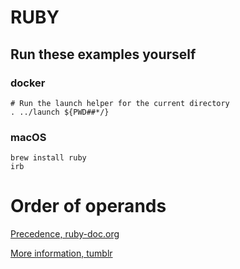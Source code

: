 # RUBY

## Run these examples yourself

### docker

```
# Run the launch helper for the current directory
. ../launch ${PWD##*/}
```

### macOS

```
brew install ruby
irb
```

# Order of operands


[Precedence, ruby-doc.org](https://ruby-doc.org/core-2.5.0/doc/syntax/precedence_rdoc.html)

[More information, tumblr](https://whatthefuckruby.tumblr.com/post/70164947137/irb-not-true-false-true-irb-not-true)

